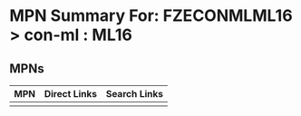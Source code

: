 



# MPN Summary For: FZECONMLML16 > con-ml : ML16

## MPNs
  

|MPN|Direct Links|Search Links|
| :--- | :--- | :--- |
||||
